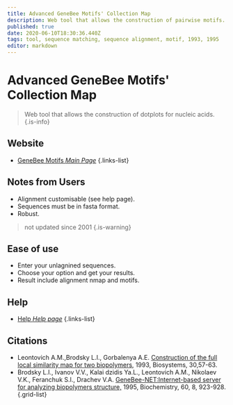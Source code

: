 ```yaml
---
title: Advanced GeneBee Motifs' Collection Map
description: Web tool that allows the construction of pairwise motifs.
published: true
date: 2020-06-10T18:30:36.440Z
tags: tool, sequence matching, sequence alignment, motif, 1993, 1995
editor: markdown
---
```


# Advanced GeneBee Motifs' Collection Map

> Web tool that allows the construction of dotplots for nucleic acids.
{.is-info}


## Website

- [GeneBee Motifs *Main Page*](http://www.genebee.msu.su/services/dhm/advanced.html)
{.links-list}

## Notes from Users
- Alignment customisable (see help page).
- Sequences must be in fasta format.
- Robust.
> not updated since 2001
{.is-warning}

## Ease of use
- Enter your unlagnined sequences.
- Choose your option and get your results.
- Result include alignment nmap and motifs.

## Help
- [Help *Help page*](http://www.genebee.msu.su/services/dhm/help.html)
{.links-list}

## Citations

- Leontovich A.M.,Brodsky L.I., Gorbalenya A.E. [Construction of the full local similarity map for two biopolymers,](http://www.genebee.msu.su/services/papers/BIOSYS_30/BIOSYST.htm) 1993, Biosystems, 30,57-63.
- Brodsky L.I., Ivanov V.V., Kalai dzidis Ya.L., Leontovich A.M., Nikolaev V.K., Feranchuk S.I., Drachev V.A. [GeneBee-NET:Internet-based server for analyzing biopolymers structure,](http://www.genebee.msu.su/services/papers/GNB-NET/GNB-NET.htm) 1995, Biochemistry, 60, 8, 923-928.
{.grid-list}